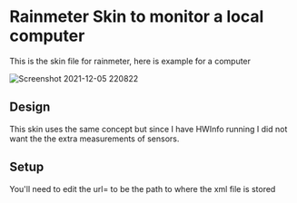 # Rainmeter Skin to monitor a local computer

This is the skin file for rainmeter, here is example for a computer

![Screenshot 2021-12-05 220822](https://user-images.githubusercontent.com/27242647/144764039-4aceb4f4-4c31-4221-ab09-077b077b79fc.png)

## Design

This skin uses the same concept but since I have HWInfo running I did not want the the extra measurements of sensors.

## Setup

You'll need to edit the url= to be the path to where the xml file is stored
